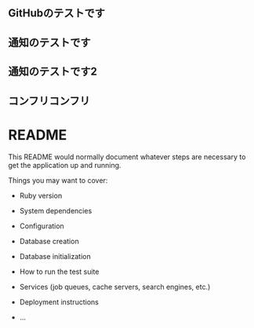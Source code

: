 ## GitHubのテストです
## 通知のテストです
## 通知のテストです2
## コンフリコンフリ


# README

This README would normally document whatever steps are necessary to get the
application up and running.

Things you may want to cover:

* Ruby version

* System dependencies

* Configuration

* Database creation

* Database initialization

* How to run the test suite

* Services (job queues, cache servers, search engines, etc.)

* Deployment instructions

* ...
